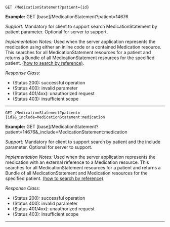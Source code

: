 
`GET /MedicationStatement?patient={id}`

**Example:** GET [base]/MedicationStatement?patient=14676

*Support:* Mandatory for client to support search MedicationStatement by patient parameter.  Optional for server to support.

*Implementation Notes:*  Used when the server application represents the medication using either an inline code or a contained Medication resource. This searches for all MedicationStatement resources for a patient and returns a Bundle of all MedicationStatement resources for the specified patient.  [(how to search by reference)].

*Response Class:*

-   (Status 200): successful operation
-   (Status 400): invalid parameter
-   (Status 401/4xx): unauthorized request
-   (Status 403): insufficient scope

-----------

`GET /MedicationStatement?patient={id}&_include=MedicationStatement:medication`

**Example:** GET [base]/MedicationStatement?patient=14676&\_include=MedicationStatement:medication

*Support:* Mandatory for client to support search by patient and the include parameter.  Optional for server to support.

*Implementation Notes:*  Used when the server application represents the medication with an external reference to  a Medication resource. This searches for all MedicationStatement resources for a patient and returns a Bundle of all MedicationStatement and Medication resources for the specified patient.  [(how to search by reference)].

*Response Class:*

-   (Status 200): successful operation
-   (Status 400): invalid parameter
-   (Status 401/4xx): unauthorized request
-   (Status 403): insufficient scope

-------

  [(how to search by reference)]: http://build.fhir.org/search.html#reference
  [(how to search by token)]: http://build.fhir.org/search.html#token
  [Composite Search Parameters]: http://build.fhir.org/search.html#combining
  [(how to search by date)]: http://build.fhir.org/search.html#date
